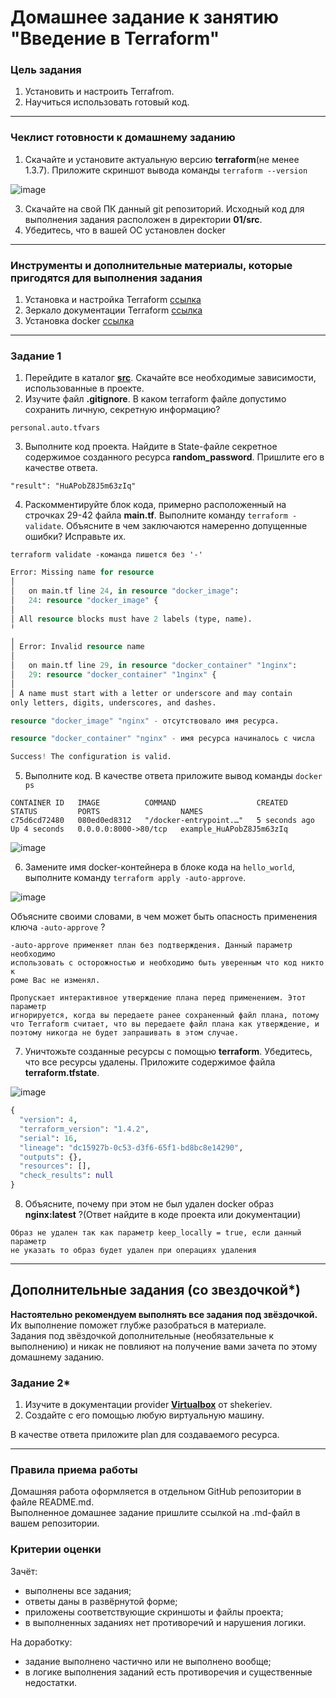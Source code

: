 # Домашнее задание к занятию "Введение в Terraform"

### Цель задания

1. Установить и настроить Terrafrom.
2. Научиться использовать готовый код.

------

### Чеклист готовности к домашнему заданию

1. Скачайте и установите актуальную версию **terraform**(не менее 1.3.7). Приложите скриншот вывода команды ```terraform --version```

![image](https://user-images.githubusercontent.com/93542374/228581832-0f76bc14-7684-4058-a7d7-5e94820c79de.png)

3. Скачайте на свой ПК данный git репозиторий. Исходный код для выполнения задания расположен в директории **01/src**.
4. Убедитесь, что в вашей ОС установлен docker

------

### Инструменты и дополнительные материалы, которые пригодятся для выполнения задания

1. Установка и настройка Terraform  [ссылка](https://cloud.yandex.ru/docs/tutorials/infrastructure-management/terraform-quickstart#from-yc-mirror)
2. Зеркало документации Terraform  [ссылка](https://registry.tfpla.net/browse/providers) 
3. Установка docker [ссылка](https://docs.docker.com/engine/install/ubuntu/) 
------

### Задание 1

1. Перейдите в каталог [**src**](https://github.com/netology-code/ter-homeworks/tree/main/01/src). Скачайте все необходимые зависимости, использованные в проекте. 
2. Изучите файл **.gitignore**. В каком terraform файле допустимо сохранить личную, секретную информацию?

```
personal.auto.tfvars
```

3. Выполните код проекта. Найдите  в State-файле секретное содержимое созданного ресурса **random_password**. Пришлите его в качестве ответа.

```
"result": "HuAPobZ8J5m63zIq"
```

4. Раскомментируйте блок кода, примерно расположенный на строчках 29-42 файла **main.tf**.
Выполните команду ```terraform -validate```. Объясните в чем заключаются намеренно допущенные ошибки? Исправьте их.

```
terraform validate -команда пишется без '-'
```

```terraform 
Error: Missing name for resource
│ 
│   on main.tf line 24, in resource "docker_image":
│   24: resource "docker_image" {
│ 
│ All resource blocks must have 2 labels (type, name).
╵
╷
│ Error: Invalid resource name
│ 
│   on main.tf line 29, in resource "docker_container" "1nginx":
│   29: resource "docker_container" "1nginx" {
│ 
│ A name must start with a letter or underscore and may contain 
only letters, digits, underscores, and dashes.
```

```terraform
resource "docker_image" "nginx" - отсутствовало имя ресурса.

resource "docker_container" "nginx" - имя ресурса начиналось с числа
```
```terraform
Success! The configuration is valid.
```

5. Выполните код. В качестве ответа приложите вывод команды ```docker ps```
```
CONTAINER ID   IMAGE          COMMAND                  CREATED         STATUS         PORTS                  NAMES
c75d6cd72480   080ed0ed8312   "/docker-entrypoint.…"   5 seconds ago   Up 4 seconds   0.0.0.0:8000->80/tcp   example_HuAPobZ8J5m63zIq
```
![image](https://user-images.githubusercontent.com/93542374/228581206-d539d001-5cf6-443a-b587-aeef9c4a5c69.png)

6. Замените имя docker-контейнера в блоке кода на ```hello_world```, выполните команду ```terraform apply -auto-approve```.

![image](https://user-images.githubusercontent.com/93542374/228580865-7a595103-ef18-47f8-9ab5-2931a334cdd8.png)

Объясните своими словами, в чем может быть опасность применения ключа  ```-auto-approve``` ? 

```
-auto-approve применяет план без подтверждения. Данный параметр необходимо 
использовать с осторожностью и необходимо быть уверенным что код никто к
роме Вас не изменял.

Пропускает интерактивное утверждение плана перед применением. Этот параметр 
игнорируется, когда вы передаете ранее сохраненный файл плана, потому 
что Terraform считает, что вы передаете файл плана как утверждение, и 
поэтому никогда не будет запрашивать в этом случае.
```

7. Уничтожьте созданные ресурсы с помощью **terraform**. Убедитесь, что все ресурсы удалены. Приложите содержимое файла **terraform.tfstate**. 

![image](https://user-images.githubusercontent.com/93542374/228582467-1d0331af-ed5e-4255-b2a0-807469f38dd4.png)

```terraform
{
  "version": 4,
  "terraform_version": "1.4.2",
  "serial": 16,
  "lineage": "dc15927b-0c53-d3f6-65f1-bd8bc8e14290",
  "outputs": {},
  "resources": [],
  "check_results": null
}
```

8. Объясните, почему при этом не был удален docker образ **nginx:latest** ?(Ответ найдите в коде проекта или документации)

```
Образ не удален так как параметр keep_locally = true, если данный параметр 
не указать то образ будет удален при операциях удаления
```

------

## Дополнительные задания (со звездочкой*)

**Настоятельно рекомендуем выполнять все задания под звёздочкой.**   Их выполнение поможет глубже разобраться в материале.   
Задания под звёздочкой дополнительные (необязательные к выполнению) и никак не повлияют на получение вами зачета по этому домашнему заданию. 

### Задание 2*

1. Изучите в документации provider [**Virtualbox**](https://registry.tfpla.net/providers/shekeriev/virtualbox/latest/docs/overview/index) от 
shekeriev.
2. Создайте с его помощью любую виртуальную машину.

В качестве ответа приложите plan для создаваемого ресурса.

------

### Правила приема работы

Домашняя работа оформляется в отдельном GitHub репозитории в файле README.md.   
Выполненное домашнее задание пришлите ссылкой на .md-файл в вашем репозитории.

### Критерии оценки

Зачёт:

* выполнены все задания;
* ответы даны в развёрнутой форме;
* приложены соответствующие скриншоты и файлы проекта;
* в выполненных заданиях нет противоречий и нарушения логики.

На доработку:

* задание выполнено частично или не выполнено вообще;
* в логике выполнения заданий есть противоречия и существенные недостатки. 

